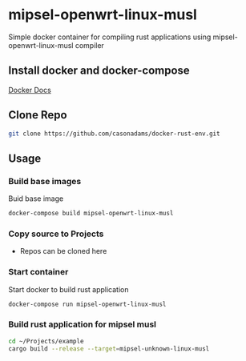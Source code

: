 # mipsel-openwrt-linux-musl
Simple docker container for compiling rust applications using mipsel-openwrt-linux-musl compiler

## Install docker and docker-compose
[Docker Docs](https://docs.docker.com/)

## Clone Repo
```bash
git clone https://github.com/casonadams/docker-rust-env.git
```

## Usage
### Build base images
Buid base image
```bash
docker-compose build mipsel-openwrt-linux-musl
```
### Copy source to Projects
* Repos can be cloned here

### Start container
Start docker to build rust application
```bash
docker-compose run mipsel-openwrt-linux-musl
```

### Build rust application for mipsel musl
```bash
cd ~/Projects/example
cargo build --release --target=mipsel-unknown-linux-musl
```

